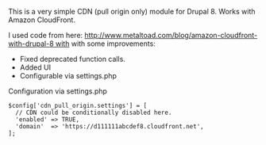 This is a very simple CDN (pull origin only) module for Drupal 8. Works with Amazon CloudFront.

I used code from here: [http://www.metaltoad.com/blog/amazon-cloudfront-with-drupal-8 with](http://www.metaltoad.com/blog/amazon-cloudfront-with-drupal-8) with some improvements:
- Fixed deprecated function calls.
- Added UI
- Configurable via settings.php

Configuration via settings.php

```
$config['cdn_pull_origin.settings'] = [
  // CDN could be conditionally disabled here.
  'enabled' => TRUE,
  'domain'  => 'https://d111111abcdef8.cloudfront.net',
];
```
